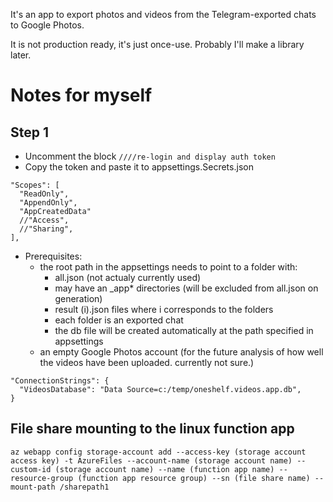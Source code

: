 It's an app to export photos and videos from the Telegram-exported chats to Google Photos.

It is not production ready, it's just once-use. Probably I'll make a library later.

# Notes for myself

## Step 1

- Uncomment the block `////re-login and display auth token`
- Copy the token and paste it to appsettings.Secrets.json
```
"Scopes": [
  "ReadOnly",
  "AppendOnly",
  "AppCreatedData"
  //"Access",
  //"Sharing",
],
```
- Prerequisites:
  - the root path in the appsettings needs to point to a folder with:
    - all.json (not actualy currently used)
    - may have an _app* directories (will be excluded from all.json on generation)
    - result (i).json files where i corresponds to the folders
    - each folder is an exported chat
    - the db file will be created automatically at the path specified in appsettings
  - an empty Google Photos account (for the future analysis of how well the videos have been uploaded. currently not sure.)
```
"ConnectionStrings": {
  "VideosDatabase": "Data Source=c:/temp/oneshelf.videos.app.db",
}
```

## File share mounting to the linux function app

```az webapp config storage-account add --access-key (storage account access key) -t AzureFiles --account-name (storage account name) --custom-id (storage account name) --name (function app name) --resource-group (function app resource group) --sn (file share name) --mount-path /sharepath1```